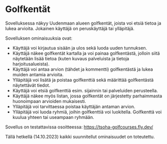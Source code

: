 # Golfkentät

Sovelluksessa näkyy Uudenmaan alueen golfkentät, joista voi etsiä tietoa ja lukea arvioita.
Jokainen käyttäjä on peruskäyttäjä tai ylläpitäjä.

Sovelluksen ominaisuuksia ovat:

* Käyttäjä voi kirjautua sisään ja ulos sekä luoda uuden tunnuksen.
* Käyttäjä näkee golfkentät kartalla ja voi painaa golfkentästä, jolloin siitä näytetään lisää tietoa (kuten kuvaus palveluista ja tietoja harjoitusalueista).
* Käyttäjä voi antaa arvion (tähdet ja kommentti) golfkentästä ja lukea muiden antamia arvioita.
* Ylläpitäjä voi lisätä ja poistaa golfkenttiä sekä määrittää golfkentästä näytettävät tiedot.
* Käyttäjä voi etsiä golfkenttiä esim. sijainnin tai palveluiden perusteella.
* Käyttäjä näkee myös listan, jossa golfkentät on järjestetty parhaimmasta huonoimpaan arvioiden mukaisesti.
* Ylläpitäjä voi tarvittaessa poistaa käyttäjän antaman arvion.
* Ylläpitäjä voi luoda ryhmiä, joihin golfkenttiä voi luokitella. Golfkenttä voi kuulua yhteen tai useampaan ryhmään.


Sovellus on testattavissa osoitteessa: https://tsoha-golfcourses.fly.dev/

Tällä hetkellä (14.10.2023) kaikki suunnitellut ominaisuudet on toteutettu.
